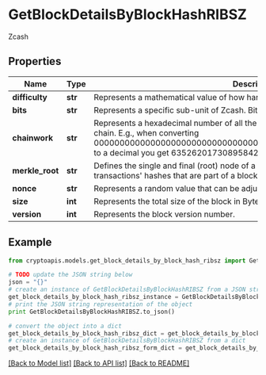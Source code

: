 # GetBlockDetailsByBlockHashRIBSZ

Zcash

## Properties
Name | Type | Description | Notes
------------ | ------------- | ------------- | -------------
**difficulty** | **str** | Represents a mathematical value of how hard it is to find a valid hash for this block. | 
**bits** | **str** | Represents a specific sub-unit of Zcash. Bits have two-decimal precision | 
**chainwork** | **str** | Represents a hexadecimal number of all the hashes necessary to produce the current chain. E.g., when converting 0000000000000000000000000000000000000000000086859f7a841475b236fd to a decimal you get 635262017308958427068157 hashes, or 635262 exahashes. | 
**merkle_root** | **str** | Defines the single and final (root) node of a Merkle tree. It is the combined hash of all transactions&#39; hashes that are part of a blockchain block. | 
**nonce** | **str** | Represents a random value that can be adjusted to satisfy the Proof of Work. | 
**size** | **int** | Represents the total size of the block in Bytes. | 
**version** | **int** | Represents the block version number. | 

## Example

```python
from cryptoapis.models.get_block_details_by_block_hash_ribsz import GetBlockDetailsByBlockHashRIBSZ

# TODO update the JSON string below
json = "{}"
# create an instance of GetBlockDetailsByBlockHashRIBSZ from a JSON string
get_block_details_by_block_hash_ribsz_instance = GetBlockDetailsByBlockHashRIBSZ.from_json(json)
# print the JSON string representation of the object
print GetBlockDetailsByBlockHashRIBSZ.to_json()

# convert the object into a dict
get_block_details_by_block_hash_ribsz_dict = get_block_details_by_block_hash_ribsz_instance.to_dict()
# create an instance of GetBlockDetailsByBlockHashRIBSZ from a dict
get_block_details_by_block_hash_ribsz_form_dict = get_block_details_by_block_hash_ribsz.from_dict(get_block_details_by_block_hash_ribsz_dict)
```
[[Back to Model list]](../README.md#documentation-for-models) [[Back to API list]](../README.md#documentation-for-api-endpoints) [[Back to README]](../README.md)


